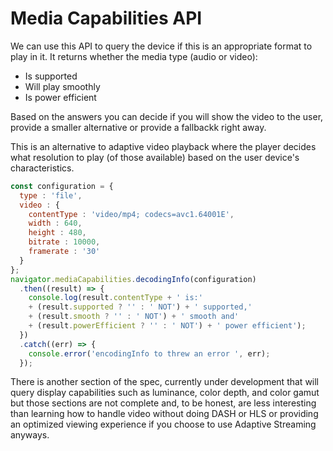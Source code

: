 # Media Capabilities API


We can use this API to query the device if this is an appropriate format to play in it. It returns whether the media type (audio or video):

* Is supported
* Will play smoothly
* Is power efficient

Based on the answers you can decide if you will show the video to the user, provide a smaller alternative or provide a fallbackk right away.

This is an alternative to adaptive video playback where the player decides what resolution to play (of those available) based on the user device's characteristics.

```javascript
const configuration = {
  type : 'file',
  video : {
    contentType : 'video/mp4; codecs=avc1.64001E',
    width : 640,
    height : 480,
    bitrate : 10000,
    framerate : '30'
  }
};
navigator.mediaCapabilities.decodingInfo(configuration)
  .then((result) => {
    console.log(result.contentType + ' is:'
    + (result.supported ? '' : ' NOT') + ' supported,'
    + (result.smooth ? '' : ' NOT') + ' smooth and'
    + (result.powerEfficient ? '' : ' NOT') + ' power efficient');
  })
  .catch((err) => {
    console.error('encodingInfo to threw an error ', err);
  });
```

There is another section of the spec, currently under development that will query display capabilities such as luminance, color depth, and color gamut but those sections are not complete and, to be honest, are less interesting than learning how to handle video without doing DASH or HLS or providing an optimized viewing experience if you choose to use Adaptive Streaming anyways.
